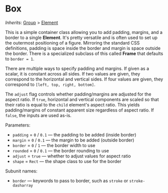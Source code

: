 # Box

*Inherits*: [Group](/docs/Group) > [Element](/docs/Element)

This is a simple container class allowing you to add padding, margins, and a border to a single **Element**. It's pretty versatile and is often used to set up the outermost positioning of a figure. Mirroring the standard CSS definitions, padding is space inside the border and margin is space outside the border. There is a specialized subclass of this called **Frame** that defaults to `border = 1`.

There are multiple ways to specify padding and margins. If given as a scalar, it is constant across all sides. If two values are given, they correspond to the horizontal and vertical sides. If four values are given, they correspond to `[left, top, right, bottom]`.

The `adjust` flag controls whether padding/margins are adjusted for the aspect ratio. If `true`, horizontal and vertical components are scaled so that their ratio is equal to the `child` element's aspect ratio. This yields padding/margins of constant apparent size regardless of aspect ratio. If `false`, the inputs are used as-is.

Parameters:
- `padding` = `0` / `0.1` — the padding to be added (inside border)
- `margin` = `0` / `0.1` — the margin to be added (outside border)
- `border` = `0` / `1` — the border width to use
- `rounded` = `0` / `0.1` — the border rounding to use
- `adjust` = `true` — whether to adjust values for aspect ratio
- `shape` = `Rect` — the shape class to use for the border

Subunit names:
- `border` — keywords to pass to border, such as `stroke` or `stroke-dasharray`
